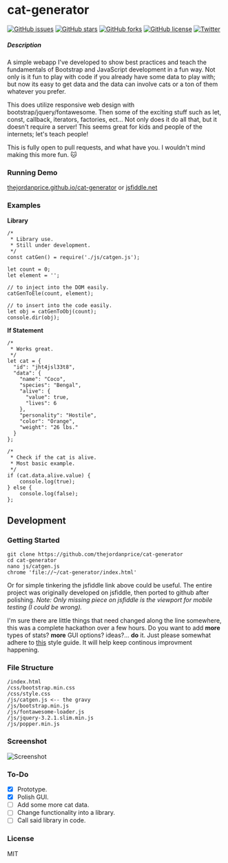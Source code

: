 # cat-generator

[![GitHub issues](https://img.shields.io/github/issues/thejordanprice/cat-generator.svg)](https://github.com/thejordanprice/cat-generator/issues)
[![GitHub stars](https://img.shields.io/github/stars/thejordanprice/cat-generator.svg)](https://github.com/thejordanprice/cat-generator/stargazers)
[![GitHub forks](https://img.shields.io/github/forks/thejordanprice/cat-generator.svg)](https://github.com/thejordanprice/cat-generator/network)
[![GitHub license](https://img.shields.io/badge/license-MIT-blue.svg)](https://raw.githubusercontent.com/thejordanprice/cat-generator/master/LICENSE)
[![Twitter](https://img.shields.io/twitter/url/https/github.com/thejordanprice/cat-generator.svg?style=social)](https://twitter.com/intent/tweet?text=Wow:&url=%5Bobject%20Object%5D)

##### Description

A simple webapp I've developed to show best practices and teach the fundamentals of Bootstrap and JavaScript development in a fun way. Not only is it fun to play with code if you already have some data to play with; but now its easy to get data and the data can involve cats or a ton of them whatever you prefer.

This does utilize responsive web design with bootstrap/jquery/fontawesome. Then some of the exciting stuff such as let, const, callback, iterators, factories, ect... Not only does it do all that, but it doesn't require a server! This seems great for kids and people of the internets; let's teach people!

This is fully open to pull requests, and what have you. I wouldn't mind making this more fun. :cat:

### Running Demo

[thejordanprice.github.io/cat-generator](https://thejordanprice.github.io/cat-generator) or [jsfiddle.net](https://jsfiddle.net/thejordanprice/fs3fvekw/)

### Examples

**Library**

    /*
     * Library use.
     * Still under development.
     */
    const catGen() = require('./js/catgen.js');

    let count = 0;
    let element = '';

    // to inject into the DOM easily.
    catGenToEle(count, element);
    
    // to insert into the code easily.
    let obj = catGenToObj(count);
    console.dir(obj);


**If Statement**

    /*
     * Works great.
     */
    let cat = {
      "id": "jht4jsl33t8",
      "data": {
        "name": "Coco",
        "species": "Bengal",
        "alive": {
          "value": true,
          "lives": 6
        },
        "personality": "Hostile",
        "color": "Orange",
        "weight": "26 lbs."
      }
    };

    /*
     * Check if the cat is alive.
     * Most basic example.
     */
    if (cat.data.alive.value) {
        console.log(true);
    } else {
        console.log(false);
    };
    
## Development

### Getting Started

    git clone https://github.com/thejordanprice/cat-generator
    cd cat-generator
    nano js/catgen.js
    chrome 'file://~/cat-generator/index.html'

Or for simple tinkering the jsfiddle link above could be useful. The entire project was originally developed on jsfiddle, then ported to github after polishing. *Note: Only missing piece on jsfiddle is the viewport for mobile testing (I could be wrong).*

I'm sure there are little things that need changed along the line somewhere, this was a complete hackathon over a few hours. Do you want to add **more** types of stats? **more** GUI options? ideas?... **do** it. Just please somewhat adhere to [this](https://github.com/thejordanprice/javascript) style guide. It will help keep continous improvment happening.

### File Structure

    /index.html
    /css/bootstrap.min.css
    /css/style.css
    /js/catgen.js <-- the gravy
    /js/bootstrap.min.js
    /js/fontawesome-loader.js
    /js/jquery-3.2.1.slim.min.js
    /js/popper.min.js

### Screenshot

![Screenshot](https://i.imgur.com/ZH7aUMJ.png)

### To-Do

- [x] Prototype.
- [x] Polish GUI.
- [ ] Add some more cat data.
- [ ] Change functionality into a library.
- [ ] Call said library in code.

### License

MIT

